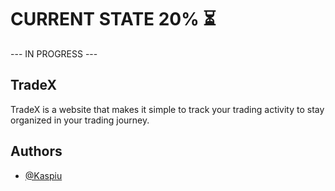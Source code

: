 # CURRENT STATE 20% ⏳

--- IN PROGRESS ---

## TradeX

TradeX is a website that makes it simple to track your trading activity to stay organized in your trading journey.

## Authors

- [@Kaspiu](https://github.com/Kaspiu)
